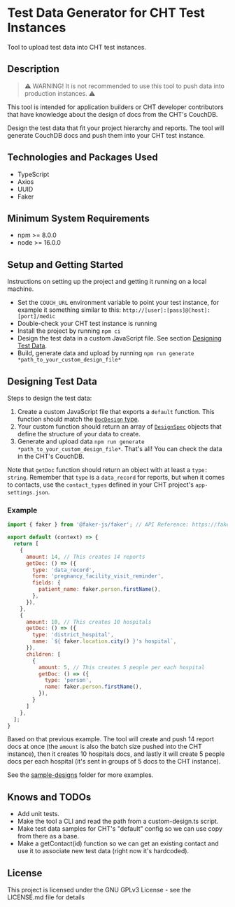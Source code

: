 # Test Data Generator for CHT Test Instances

Tool to upload test data into CHT test instances. 

## Description

> ⚠ WARNING! It is not recommended to use this tool to push data into production instances. ⚠ 

This tool is intended for application builders or CHT developer contributors that have knowledge about the design of docs from the CHT's CouchDB. 

Design the test data that fit your project hierarchy and reports. The tool will generate CouchDB docs and push them into your CHT test instance.

## Technologies and Packages Used

- TypeScript
- Axios
- UUID
- Faker

## Minimum System Requirements 

- npm >= 8.0.0
- node >= 16.0.0

## Setup and Getting Started

Instructions on setting up the project and getting it running on a local machine.

- Set the `COUCH_URL` environment variable to point your test instance, for example it something similar to this: `http://[user]:[pass]@[host]:[port]/medic`
- Double-check your CHT test instance is running
- Install the project by running `npm ci`
- Design the test data in a custom JavaScript file. See section [Designing Test Data](#designing-test-data).
- Build, generate data and upload by running `npm run generate *path_to_your_custom_design_file*`

## Designing Test Data

Steps to design the test data:

1. Create a custom JavaScript file that exports a `default` function. This function should match the [`DocDesign` type](./src/doc-design.ts).
2. Your custom function should return an array of [`DesignSpec`](./src/doc-design.ts) objects that define the structure of your data to create.
3. Generate and upload data `npm run generate *path_to_your_custom_design_file*`. That's all! You can check the data in the CHT's CouchDB.

Note that `getDoc` function should return an object with at least a `type: string`. Remember that `type` is a `data_record` for reports, but when it comes to contacts, use the `contact_types` defined in your CHT project's `app-settings.json`. 

### Example
```js
import { faker } from '@faker-js/faker'; // API Reference: https://fakerjs.dev/api

export default (context) => {
  return [
    {
      amount: 14, // This creates 14 reports
      getDoc: () => ({
        type: 'data_record',
        form: 'pregnancy_facility_visit_reminder',
        fields: {
          patient_name: faker.person.firstName(),
        },
      }),
    },
    {
      amount: 10, // This creates 10 hospitals
      getDoc: () => ({
        type: 'district_hospital',
        name: `${ faker.location.city() }'s hospital`,
      }),
      children: [
        {
          amount: 5, // This creates 5 people per each hospital
          getDoc: () => ({
            type: 'person',
            name: faker.person.firstName(),
          }),
        }
      ]
    },
  ];
}
```

Based on that previous example. The tool will create and push 14 report docs at once (the `amount` is also the batch size pushed into the CHT instance), then it creates 10 hospitals docs, and lastly it will create 5 people docs per each hospital (it's sent in groups of 5 docs to the CHT instance).

See the [sample-designs](./sample-designs) folder for more examples.

## Knows and TODOs

- Add unit tests. 
- Make the tool a CLI and read the path from a custom-design.ts script.
- Make test data samples for CHT's "default" config so we can use copy from there as a base. 
- Make a getContact(id) function so we can get an existing contact and use it to associate new test data (right now it's hardcoded).

## License

This project is licensed under the GNU GPLv3 License - see the LICENSE.md file for details
